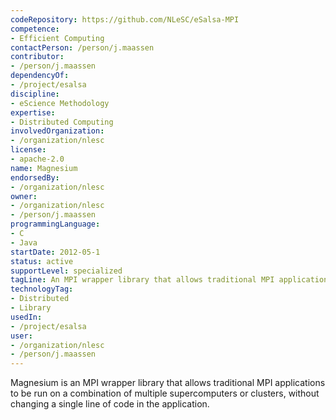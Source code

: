 ```yaml
---
codeRepository: https://github.com/NLeSC/eSalsa-MPI
competence:
- Efficient Computing
contactPerson: /person/j.maassen
contributor:
- /person/j.maassen
dependencyOf:
- /project/esalsa
discipline:
- eScience Methodology
expertise:
- Distributed Computing
involvedOrganization:
- /organization/nlesc
license:
- apache-2.0
name: Magnesium
endorsedBy:
- /organization/nlesc
owner:
- /organization/nlesc
- /person/j.maassen
programmingLanguage:
- C
- Java
startDate: 2012-05-1
status: active
supportLevel: specialized
tagLine: An MPI wrapper library that allows traditional MPI applications to be run on a combination of multiple supercomputers or clusters, without changing a single line of code in the application.
technologyTag:
- Distributed
- Library
usedIn:
- /project/esalsa
user:
- /organization/nlesc
- /person/j.maassen
---
```

Magnesium is an MPI wrapper library that allows traditional MPI 
applications to be run on a combination of multiple supercomputers 
or clusters, without changing a single line of code in the application.
